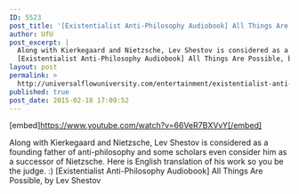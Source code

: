```yaml
---
ID: 5523
post_title: '[Existentialist Anti-Philosophy Audiobook] All Things Are Possible, by Nietzsche&#8217;s Successor'
author: UfU
post_excerpt: |
  Along with Kierkegaard and Nietzsche, Lev Shestov is considered as a founding father of anti-philosophy and some scholars even consider him as a successor of Nietzsche. Here is English translation of his work so you be the judge. :)
  [Existentialist Anti-Philosophy Audiobook] All Things Are Possible, by Lev Shestov
layout: post
permalink: >
  http://universalflowuniversity.com/entertainment/existentialist-anti-philosophy-audiobook-all-things-are-possible-by-nietzsches-successor/
published: true
post_date: 2015-02-18 17:09:52
---
```

[embed]https://www.youtube.com/watch?v=66VeR7BXVvY[/embed]<br>
<p>Along with Kierkegaard and Nietzsche, Lev Shestov is considered as a founding father of anti-philosophy and some scholars even consider him as a successor of Nietzsche. Here is English translation of his work so you be the judge. :)
[Existentialist Anti-Philosophy Audiobook] All Things Are Possible, by Lev Shestov</p>